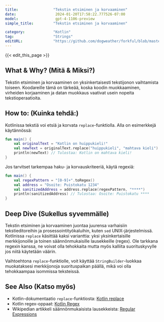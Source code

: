 ```yaml
---
title:                "Tekstin etsiminen ja korvaaminen"
date:                  2024-01-20T17:58:22.777526-07:00
model:                 gpt-4-1106-preview
simple_title:         "Tekstin etsiminen ja korvaaminen"

category:             "Kotlin"
tag:                  "Strings"
editURL:              "https://github.com/dogweather/forkful/blob/master/content/fi/kotlin/searching-and-replacing-text.md"
---
```


{{< edit_this_page >}}

## What & Why? (Mitä & Miksi?)
Tekstin etsiminen ja korvaaminen on yksinkertaisesti tekstijonon vaihtamista toiseen. Koodareille tämä on tärkeää, koska koodin muokkaaminen, virheiden korjaaminen ja datan muokkaus vaativat usein nopeita tekstioperaatioita.

## How to: (Kuinka tehdä:)
Kotlinissa tekstiä voi etsiä ja korvata `replace`-funktiolla. Alla on esimerkkejä käytännössä:

```Kotlin
fun main() {
    val originalText = "Kotlin on huippukieli!"
    val newText = originalText.replace("huippukieli", "mahtava kieli")
    println(newText) // Tulostaa: Kotlin on mahtava kieli!
}
```

Jos tarvitset tarkempaa haku- ja korvauskriteeriä, käytä regexiä:

```Kotlin
fun main() {
    val regexPattern = "[0-9]+".toRegex()
    val address = "Osoite: Puistokatu 1234"
    val sanitizedAddress = address.replace(regexPattern, "****")
    println(sanitizedAddress) // Tulostaa: Osoite: Puistokatu ****
}
```

## Deep Dive (Sukellus syvemmälle)
Tekstin etsiminen ja korvaaminen juontaa juurensa varhaisiin tekstieditoreihin ja prosessointityökaluihin, kuten `sed` UNIX-järjestelmissä. Kotlinissa `replace` käsittää kaksi varianttia: yksi yksinkertaisille merkkijonoille ja toinen säännönmukaisille lausekkeille (regex). Ole tarkkana regexin kanssa, ne voivat olla tehokkaita mutta myös kalliita suorituskyvylle jos niitä käytetään väärin.

Vaihtoehtona `replace`-funktiolle, voit käyttää `StringBuilder`-luokkaa muokataksesi merkkijonoja suorituspaikan päällä, mikä voi olla tehokkaampaa isommissa teksteissä.

## See Also (Katso myös)
- Kotlin-dokumentaatio `replace`-funktiosta: [Kotlin replace](https://kotlinlang.org/api/latest/jvm/stdlib/kotlin.text/replace.html)
- Kotlin regex-oppaat: [Kotlin Regex](https://kotlinlang.org/api/latest/jvm/stdlib/kotlin.text/-regex/)
- Wikipedian artikkeli säännönmukaisista lausekkeista: [Regular Expressions](https://en.wikipedia.org/wiki/Regular_expression)
